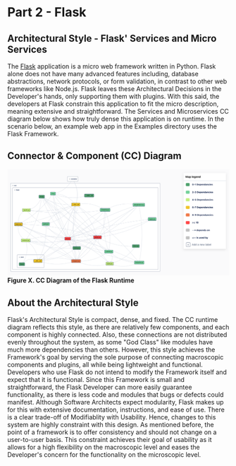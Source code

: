 # Part 2 - Flask

## Architectural Style - Flask' Services and Micro Services

The [Flask][1] application is a micro web framework written in Python. Flask alone does not have many advanced features including, database abstractions, network protocols, or form validation, in contrast to other web frameworks like Node.js. Flask leaves these Architectural Decisions in the Developer's hands, only supporting them with plugins. With this said, the developers at Flask constrain this application to fit the micro description, meaning extensive and straightforward. The Services and Microservices CC diagram below shows how truly dense this application is on runtime. In the scenario below, an example web app in the Examples directory uses the Flask Framework.

## Connector & Component (CC) Diagram

![CC View of Flask](./cc_veiw_flask.png)
**Figure X. CC Diagram of the Flask Runtime**

## About the Architectural Style

Flask's Architectural Style is compact, dense, and fixed. The CC runtime diagram reflects this style, as there are relatively few components, and each component is highly connected. Also, these connections are not distributed evenly throughout the system, as some "God Class" like modules have much more dependencies than others. However, this style achieves the Framework's goal by serving the sole purpose of connecting macroscopic components and plugins, all while being lightweight and functional. Developers who use Flask do not intend to modify the Framework itself and expect that it is functional. Since this Framework is small and straightforward, the Flask Developer can more easily guarantee functionality, as there is less code and modules that bugs or defects could manifest. Although Software Architects expect modularity, Flask makes up for this with extensive documentation, instructions, and ease of use. There is a clear trade-off of Modifiablity with Usability. Hence, changes to this system are highly constraint with this design. As mentioned before, the point of a framework is to offer consistency and should not change on a user-to-user basis. This constraint achieves their goal of usability as it allows for a high flexibility on the macroscopic level and eases the Developer's concern for the functionality on the microscopic level.

[1]: https://flask.palletsprojects.com/en/2.0.x/ "Flask Documentation"
